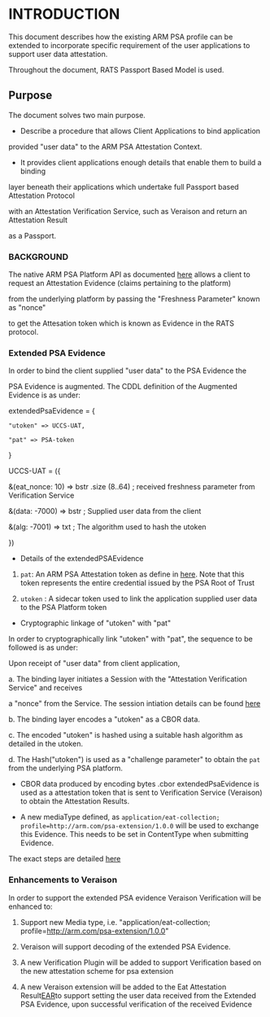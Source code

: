 # INTRODUCTION

This document describes how the existing ARM PSA profile can be extended
to incorporate specific requirement of the user applications to support
user data attestation.

Throughout the document, RATS Passport Based Model is used.

## Purpose 

The document solves two main purpose.

* Describe a procedure that allows Client Applications to bind application 

provided "user data" to the ARM PSA Attestation Context.

* It provides client applications enough details that enable them to build a binding

layer beneath their applications which undertake full Passport based Attestation Protocol

with an Attestation Verification Service, such as Veraison and return an Attestation Result

as a Passport.

### BACKGROUND

The native ARM PSA Platform API as documented [here](https://arm-software.github.io/psa-api/attestation/1.0/IHI0085-PSA_Certified_Attestation_API-1.0.3.pdf)
allows a client to request an Attestation Evidence (claims pertaining to the platform) 

from the underlying platform by passing the "Freshness Parameter" known as "nonce"

to get the Attesation token which is known as Evidence in the RATS protocol.

### Extended PSA Evidence

In order to bind the client supplied "user data" to the PSA Evidence the 

PSA Evidence is augmented. The CDDL definition of the Augmented Evidence is as under:

extendedPsaEvidence = {

    "utoken" => UCCS-UAT,

    "pat" => PSA-token

}

UCCS-UAT = <TBD601>({

  &(eat_nonce: 10) => bstr .size (8..64) ; received freshness parameter from Verification Service

  &(data: -7000) => bstr ; Supplied user data from the client

  &(alg: -7001) => txt  ; The algorithm used to hash the utoken 

})

* Details of the extendedPSAEvidence

1. `pat`: An ARM PSA Attestation token as define in [here](https://datatracker.ietf.org/doc/draft-tschofenig-rats-psa-token/). Note that this token represents the entire credential issued by the PSA Root of Trust

2. `utoken` : A sidecar token used to link the application supplied user data to the PSA Platform token

* Cryptographic linkage of "utoken" with "pat"

In order to cryptographically link "utoken" with "pat", the sequence to be followed is as under:

Upon receipt of "user data" from client application, 

a. The binding layer initiates a Session with the "Attestation Verification Service" and receives 

a "nonce" from the Service. The session intiation details can be found [here](https://github.com/veraison/docs/tree/main/api/challenge-response#challengeresponse)

b. The binding layer encodes a "utoken" as a CBOR data.

c. The encoded "utoken" is hashed using a suitable hash algorithm as detailed in the utoken. 

d. The Hash("utoken") is used as a "challenge parameter" to obtain the `pat` from the underlying PSA platform.

* CBOR data produced by encoding bytes .cbor extendedPsaEvidence is used as a attestation token that is sent to Verification Service (Veraison) to obtain the Attestation Results.

* A new mediaType defined, as `application/eat-collection; profile=http://arm.com/psa-extension/1.0.0`
will be used to exchange this Evidence. This needs to be set in ContentType when submitting Evidence.

The exact steps are detailed [here](https://github.com/veraison/docs/tree/main/api/challenge-response)


### Enhancements to Veraison 
In order to support the extended PSA evidence Veraison Verification will be enhanced to:

1. Support new Media type, i.e. "application/eat-collection; profile=http://arm.com/psa-extension/1.0.0"

2. Veraison will support decoding of the extended PSA Evidence.

3. A new Verification Plugin will be added to support Verification based on 
   the new attestation scheme for psa extension

4. A new Veraison extension will be added to the Eat Attestation Result[EAR](https://github.com/veraison/ear)to support setting the user data received from the Extended PSA Evidence, upon successful verification of the received Evidence